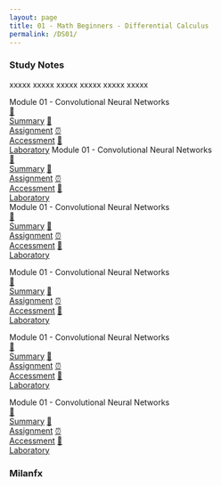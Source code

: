 ```yaml
---
layout: page
title: 01 - Math Beginners - Differential Calculus
permalink: /DS01/
---
```


<h3>Study Notes</h3>

xxxxx xxxxx xxxxx xxxxx xxxxx xxxxx

<div>
  <span class="btn spec1"><span class="btn spec2">Module 01 - Convolutional Neural Networks</span>
  <br>
  <a href="/01-MSDS-Express/DS01/M1/" class="btn icon1">📝<br>Summary</a>
  <a href="/01-MSDS-Express/DS01/M1/" class="btn icon2">📖<br>Assignment</a>
  <a href="/01-MSDS-Express/DS01/M1/" class="btn icon3">⏰<br>Accessment</a>
  <a href="/01-MSDS-Express/DS01/M1/" class="btn icon4">📂<br>Laboratory</a>
  </span>
  <span class="btn spec1"><span class="btn spec2">Module 01 - Convolutional Neural Networks</span>
  <br>
  <a href="/01-MSDS-Express/DS01/M1/" class="btn icon1">📝<br>Summary</a>
  <a href="/01-MSDS-Express/DS01/M1/" class="btn icon2">📖<br>Assignment</a>
  <a href="/01-MSDS-Express/DS01/M1/" class="btn icon3">⏰<br>Accessment</a>
  <a href="/01-MSDS-Express/DS01/M1/" class="btn icon4">📂<br>Laboratory</a>
  </span>
</div>

<div>
  <span class="btn spec1"><span class="btn spec2">Module 01 - Convolutional Neural Networks</span>
  <br>
  <a href="/01-MSDS-Express/DS01/M1/" class="btn icon1">📝<br>Summary</a>
  <a href="/01-MSDS-Express/DS01/M1/" class="btn icon2">📖<br>Assignment</a>
  <a href="/01-MSDS-Express/DS01/M1/" class="btn icon3">⏰<br>Accessment</a>
  <a href="/01-MSDS-Express/DS01/M1/" class="btn icon4">📂<br>Laboratory</a>
  </span>

  <span class="btn spec1"><span class="btn spec2">Module 01 - Convolutional Neural Networks</span>
  <br>
  <a href="/01-MSDS-Express/DS01/M1/" class="btn icon1">📝<br>Summary</a>
  <a href="/01-MSDS-Express/DS01/M1/" class="btn icon2">📖<br>Assignment</a>
  <a href="/01-MSDS-Express/DS01/M1/" class="btn icon3">⏰<br>Accessment</a>
  <a href="/01-MSDS-Express/DS01/M1/" class="btn icon4">📂<br>Laboratory</a>
  </span>
</div>

<div>
  <span class="btn spec1"><span class="btn spec2">Module 01 - Convolutional Neural Networks</span>
  <br>
  <a href="/01-MSDS-Express/DS01/M1/" class="btn icon1">📝<br>Summary</a>
  <a href="/01-MSDS-Express/DS01/M1/" class="btn icon2">📖<br>Assignment</a>
  <a href="/01-MSDS-Express/DS01/M1/" class="btn icon3">⏰<br>Accessment</a>
  <a href="/01-MSDS-Express/DS01/M1/" class="btn icon4">📂<br>Laboratory</a>
  </span>

  <span class="btn spec1"><span class="btn spec2">Module 01 - Convolutional Neural Networks</span>
  <br>
  <a href="/01-MSDS-Express/DS01/M1/" class="btn icon1">📝<br>Summary</a>
  <a href="/01-MSDS-Express/DS01/M1/" class="btn icon2">📖<br>Assignment</a>
  <a href="/01-MSDS-Express/DS01/M1/" class="btn icon3">⏰<br>Accessment</a>
  <a href="/01-MSDS-Express/DS01/M1/" class="btn icon4">📂<br>Laboratory</a>
  </span>
</div>

<h3>Milanfx</h3>
